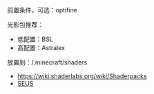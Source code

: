 前置条件，可选：optifine

光影包推荐：

* 低配置：BSL
* 高配置：Astralex

放置到：/.minecraft/shaders

- https://wiki.shaderlabs.org/wiki/Shaderpacks
- [SEUS](https://www.sonicether.com/seus/#downloads)
